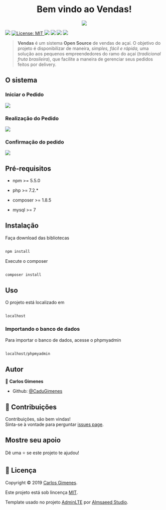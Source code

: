 <h1  align="center">Bem vindo ao Vendas!</h1>
<p  align="center">

<img  src="https://i.ibb.co/svXyTZZ/cbcc5b32938043.png" />

</p>
<p display="inline-block">

<img  src="https://img.shields.io/badge/version-1.0.0-blue.svg?cacheSeconds=2592000" />

<a  href="https://github.com/CaduGimenes/vendas/blob/master/LICENSE">

<img  alt="License: MIT"  src="https://img.shields.io/badge/License-MIT-yellow.svg"  target="_blank" />

</a>

<img  src="https://img.shields.io/github/issues/CaduGimenes/vendas.svg" />

<img  src="https://img.shields.io/github/forks/CaduGimenes/vendas.svg" />

<img  src="https://img.shields.io/github/stars/CaduGimenes/vendas.svg" />

<img src="https://api.codacy.com/project/badge/Grade/20fb28dfbc77445599140ad2d8adcd4d" />
 
</p>

> **Vendas** é um sistema **Open Source** de vendas de açaí. O objetivo do projeto é disponibilizar de maneira, *simples, fácil e rápida,* uma solução aos pequenos empreendedores do ramo do açaí (*tradicional fruta brasileira*), que facilite a maneira de gerenciar seus pedidos feitos por delivery.

## O sistema

### Iniciar o Pedido

![](https://i.ibb.co/vByym17/screencapture-localhost-2019-02-23-17-32-05.png)


### Realização do Pedido

![](https://i.ibb.co/6FdSbvZ/screencapture-localhost-order-make-2019-02-23-17-50-34.png)  

### Confirmação do pedido

![](https://i.ibb.co/5xQS3qj/screencapture-localhost-order-confirm-2019-02-23-17-51-51.png)

## Pré-requisitos

* npm >= 5.5.0

* php >= 7.2.*

* composer >= 1.8.5

* mysql >= 7

## Instalação

Faça download das bibliotecas

```sh

npm install

```

Execute o composer

```sh

composer install

```

## Uso

O projeto está localizado em
  

```sh

localhost

```

### Importando o banco de dados

Para importar o banco de dados, acesse o phpmyadmin

```sh

localhost/phpmyadmin

```

## Autor

👤 **Carlos Gimenes**

* Github: [@CaduGimenes](https://github.com/CaduGimenes)

## 🤝 Contribuições

Contribuições, são bem vindas!<br />Sinta-se à vontade para perguntar [issues page](https://github.com/CaduGimenes/vendas/issues).

## Mostre seu apoio

Dê uma ⭐️ se este projeto te ajudou!

## 📝 Licença

Copyright © 2019 [Carlos Gimenes](https://github.com/CaduGimenes).<br />

Este projeto está sob lincença [MIT](https://github.com/CaduGimenes/vendas/blob/master/LICENSE).

Template usado no projeto [AdminLTE](http://adminlte.io) por [Almsaeed Studio](http://adminlte.io).
